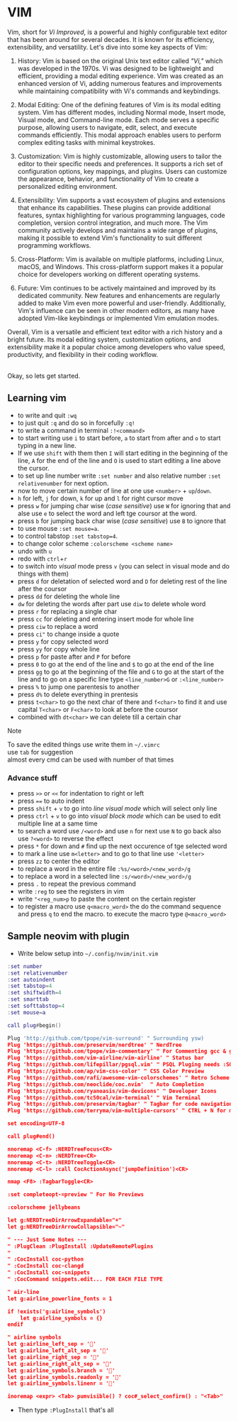 # VIM

Vim, short for _Vi Improved_, is a powerful and highly configurable text editor that has been around for several decades. It is known for its efficiency, extensibility, and versatility. Let's dive into some key aspects of Vim:

1. History: Vim is based on the original Unix text editor called _"Vi,"_ which was developed in the 1970s. Vi was designed to be lightweight and efficient, providing a modal editing experience. Vim was created as an enhanced version of Vi, adding numerous features and improvements while maintaining compatibility with Vi's commands and keybindings.

2. Modal Editing: One of the defining features of Vim is its modal editing system. Vim has different modes, including Normal mode, Insert mode, Visual mode, and Command-line mode. Each mode serves a specific purpose, allowing users to navigate, edit, select, and execute commands efficiently. This modal approach enables users to perform complex editing tasks with minimal keystrokes.

3. Customization: Vim is highly customizable, allowing users to tailor the editor to their specific needs and preferences. It supports a rich set of configuration options, key mappings, and plugins. Users can customize the appearance, behavior, and functionality of Vim to create a personalized editing environment.

4. Extensibility: Vim supports a vast ecosystem of plugins and extensions that enhance its capabilities. These plugins can provide additional features, syntax highlighting for various programming languages, code completion, version control integration, and much more. The Vim community actively develops and maintains a wide range of plugins, making it possible to extend Vim's functionality to suit different programming workflows.

5. Cross-Platform: Vim is available on multiple platforms, including Linux, macOS, and Windows. This cross-platform support makes it a popular choice for developers working on different operating systems.

6. Future: Vim continues to be actively maintained and improved by its dedicated community. New features and enhancements are regularly added to make Vim even more powerful and user-friendly. Additionally, Vim's influence can be seen in other modern editors, as many have adopted Vim-like keybindings or implemented Vim emulation modes.

Overall, Vim is a versatile and efficient text editor with a rich history and a bright future. Its modal editing system, customization options, and extensibility make it a popular choice among developers who value speed, productivity, and flexibility in their coding workflow.

<br>
 Okay, so lets get started.

## Learning vim

- to write and quit `:wq`
- to just quit `:q` and do so in forcefully `:q!`
- to write a command in terminal `:!<command>`
- to start writing use `i` to start before, `a` to start from after and `o` to start typing in a new line.
- If we use `shift` with them then `I` will start editing in the beginning of the line, `A` for the end of the line and `O` is used to start editing a line above the cursor.
- to set up line number write `:set number` and also relative number `:set relativenumber` for next option.
- now to move certain number of line at one use `<number>` + `up`/`down`.
- `h` for left, `j` for down, `k` for up and `l` for right cursor move
- press `w` for jumping char wise (_case sensitive_) use `W` for ignoring that and alse use `e` to select the word and left tge coursor at the word.
- press `b` for jumping back char wise (_case sensitive_) use `B` to ignore that
- to use mouse `:set mouse=a`.
- to control tabstop `:set tabstop=4`.
- to change color scheme `:colorscheme <scheme name>`
- undo with `u`
- redo with `ctrl`+`r`
- to switch into _visual_ mode press `v` (you can select in visual mode and do things with them)
- press `d` for deletation of selected word and `D` for deleting rest of the line after the coursor
- press `dd` for deleting the whole line
- `dw` for deleting the words after part use `diw` to delete whole word
- press `r` for replacing a single char
- press `cc` for deleting and entering insert mode for whole line
- press `ciw` to replace a word
- press `ci"` to change inside a quote
- press `y` for copy selected word
- press `yy` for copy whole line
- press `p` for paste after and `P` for before
- press `0` to go at the end of the line and `$` to go at the end of the line
- press `gg` to go at the beginning of the file and `G` to go at the start of the line and to go on a specific line type `<line_number>G` or `:<line_number>`
- press `%` to jump one parentesis to another
- press `d%` to delete everything in prentesis
- press `t<char>` to go the next char of there and `f<char>` to find it and use capital `T<char>` or `F<char>` to look at before the coursor
- combined with `dt<char>` we can delete till a certain char

> [!NOTE]
> To save the edited things use write them in `~/.vimrc` <br>
> use `tab` for suggestion <br>
> almost every cmd can be used with number of that times

### Advance stuff

- press `>>` or `<<` for indentation to right or left
- press `==` to auto indent
- press `shift` + `v` to go into _line visual mode_ which will select only line
- press `ctrl` + `v` to go into _visual block mode_ which can be used to edit multiple line at a same time
- to search a word use `/<word>` and use `n` for next use `N` to go back also use `?<word>` to reverse the effect
- press `*` for down and `#` find up the next occurence of tge selected word
- to mark a line use `m<letter>` and to go to that line use `'<letter>`
- press `zz` to center the editor
- to replace a word in the entire file `:%s/<word>/<new_word>/g`
- to replace a word in a selected line `:s/<word>/<new_word>/g`
- press `.` to repeat the previous command
- write `:reg` to see the registers in vim
- write `"<reg_num>p` to paste the content on the certain register
- to register a macro use `q<macro_word>` the do the command sequence and press `q` to end the macro. to execute the macro type `@<macro_word>`

## Sample neovim with plugin
- Write below setup into `~/.config/nvim/init.vim`
```lua
:set number
:set relativenumber
:set autoindent
:set tabstop=4
:set shiftwidth=4
:set smarttab
:set softtabstop=4
:set mouse=a

call plug#begin()

Plug 'http://github.com/tpope/vim-surround' " Surrounding ysw)
Plug 'https://github.com/preservim/nerdtree' " NerdTree
Plug 'https://github.com/tpope/vim-commentary' " For Commenting gcc & gc
Plug 'https://github.com/vim-airline/vim-airline' " Status bar
Plug 'https://github.com/lifepillar/pgsql.vim' " PSQL Pluging needs :SQLSetType pgsql.vim
Plug 'https://github.com/ap/vim-css-color' " CSS Color Preview
Plug 'https://github.com/rafi/awesome-vim-colorschemes' " Retro Scheme
Plug 'https://github.com/neoclide/coc.nvim'  " Auto Completion
Plug 'https://github.com/ryanoasis/vim-devicons' " Developer Icons
Plug 'https://github.com/tc50cal/vim-terminal' " Vim Terminal
Plug 'https://github.com/preservim/tagbar' " Tagbar for code navigation
Plug 'https://github.com/terryma/vim-multiple-cursors' " CTRL + N for multiple cursors

set encoding=UTF-8

call plug#end()

nnoremap <C-f> :NERDTreeFocus<CR>
nnoremap <C-n> :NERDTree<CR>
nnoremap <C-t> :NERDTreeToggle<CR>
nnoremap <C-l> :call CocActionAsync('jumpDefinition')<CR>

nmap <F8> :TagbarToggle<CR>

:set completeopt-=preview " For No Previews

:colorscheme jellybeans

let g:NERDTreeDirArrowExpandable="+"
let g:NERDTreeDirArrowCollapsible="~"

" --- Just Some Notes ---
" :PlugClean :PlugInstall :UpdateRemotePlugins
"
" :CocInstall coc-python
" :CocInstall coc-clangd
" :CocInstall coc-snippets
" :CocCommand snippets.edit... FOR EACH FILE TYPE

" air-line
let g:airline_powerline_fonts = 1

if !exists('g:airline_symbols')
    let g:airline_symbols = {}
endif

" airline symbols
let g:airline_left_sep = ''
let g:airline_left_alt_sep = ''
let g:airline_right_sep = ''
let g:airline_right_alt_sep = ''
let g:airline_symbols.branch = ''
let g:airline_symbols.readonly = ''
let g:airline_symbols.linenr = ''

inoremap <expr> <Tab> pumvisible() ? coc#_select_confirm() : "<Tab>"
```
- Then type `:PlugInstall` that's all

